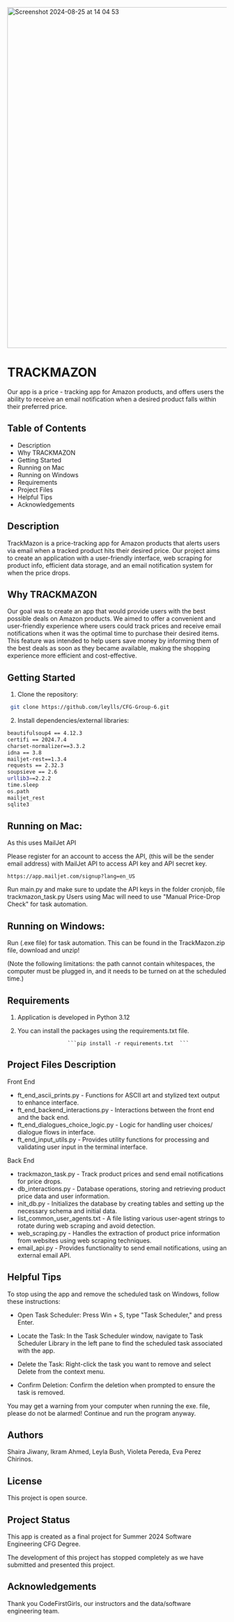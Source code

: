 <img width="783" alt="Screenshot 2024-08-25 at 14 04 53" src="https://github.com/user-attachments/assets/0f11220d-6c08-4eae-b59f-3ff03676b868">



# TRACKMAZON
Our
app is a
price - tracking
app
for Amazon products, and offers users the ability to receive an email notification when a desired  product falls within their preferred price.



## Table of Contents

- Description
- Why TRACKMAZON
- Getting Started
- Running on Mac
- Running on Windows
- Requirements 
- Project Files 
- Helpful Tips 
- Acknowledgements 



## Description

TrackMazon is a price-tracking app for Amazon products that alerts users via email when a tracked product hits their desired price. Our project aims to create an application with a user-friendly interface, web scraping for product info, efficient data storage, and an email notification system for when the price drops.


 ## Why TRACKMAZON

Our goal was to create an app that would provide users with the best possible deals on Amazon products. We aimed to offer a convenient and user-friendly experience where users could track prices and receive email notifications when it was the optimal time to purchase their desired items. This feature was intended to help users save money by informing them of the best deals as soon as they became available, making the shopping experience more efficient and cost-effective.




## Getting Started
1. Clone the repository:
```bash
 git clone https://github.com/leylls/CFG-Group-6.git
```

2.  Install
dependencies/external libraries:
```bash
beautifulsoup4 == 4.12.3
certifi == 2024.7.4
charset-normalizer==3.3.2
idna == 3.8
mailjet-rest==1.3.4
requests == 2.32.3
soupsieve == 2.6
urllib3==2.2.2
time.sleep
os.path 
mailjet_rest 
sqlite3

```

## Running on Mac: 

As this uses  MailJet API 

Please register for an account to access the API, (this will be the sender email address) with MailJet API to access API key and API secret key. 

``` https://app.mailjet.com/signup?lang=en_US ```

Run main.py and make sure to update the API keys in the folder cronjob, file trackmazon_task.py 
Users using Mac will need to use "Manual Price-Drop Check" for task automation.

 

## Running on Windows:
Run (.exe file) for task automation. This can be found in the TrackMazon.zip file, download and unzip!

(Note the following limitations: the path cannot contain whitespaces, the computer must be plugged in, and it needs to be turned on at the scheduled time.)


## Requirements
1. Application is developed in Python 3.12

2. You can install the packages using the requirements.txt file.
 
     
                       ```pip install -r requirements.txt  ```




## Project Files Description
Front End

* ft_end_ascii_prints.py - Functions for ASCII art and stylized text output to enhance interface. 
* ft_end_backend_interactions.py - Interactions between the front end and the back end. 
* ft_end_dialogues_choice_logic.py - Logic for handling user choices/ dialogue flows in interface. 
* ft_end_input_utils.py - Provides utility functions for processing and validating user input in the terminal interface.

 Back End
* trackmazon_task.py - Track product prices and send email notifications for price drops. 
* db_interactions.py - Database operations, storing and retrieving product price data and user information.
* init_db.py - Initializes the database by creating tables and setting up the necessary schema and initial data.
* list_common_user_agents.txt - A file listing various user-agent strings to rotate during web scraping and avoid detection.
* web_scraping.py - Handles the extraction of product price information from websites using web scraping techniques.
* email_api.py - Provides functionality to send email notifications, using an external email API.





## Helpful Tips

To stop using the app and remove the scheduled task on Windows, follow these instructions:

* Open Task Scheduler: Press Win + S, type "Task Scheduler," and press Enter.

* Locate the Task: In the Task Scheduler window, navigate to Task Scheduler Library in the left pane to find the scheduled task associated with the app.

* Delete the Task: Right-click the task you want to remove and select Delete from the context menu.

* Confirm Deletion: Confirm the deletion when prompted to ensure the task is removed.


You may get a warning from your computer when running the exe. file, please do not be alarmed! Continue and run the program anyway. 


## Authors

Shaira Jiwany, Ikram Ahmed, Leyla Bush, Violeta Pereda, Eva Perez Chirinos. 


## License
This project is open source.



## Project Status

This app is created as a final project for Summer 2024 Software Engineering CFG Degree.

The development of this project has stopped completely as we have submitted and presented this project.


## Acknowledgements 
Thank you CodeFirstGirls, our instructors and the data/software engineering team. 






